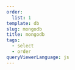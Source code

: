 ```yaml
---
order:
  list: 1
template: db
slug: mongodb
title: mongodb
tags:
  - select
  - order
queryViewerLanguage: js
---
```

